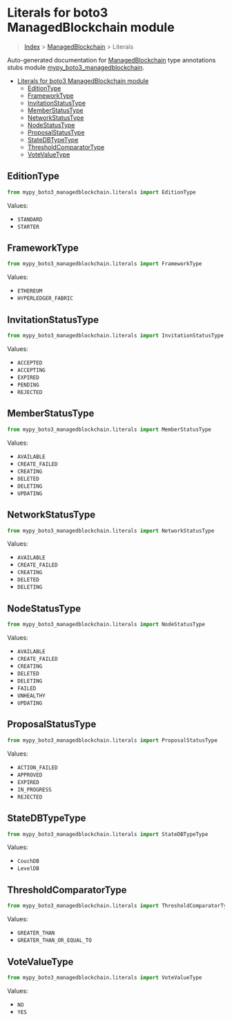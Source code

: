 # Literals for boto3 ManagedBlockchain module

> [Index](..) > [ManagedBlockchain](.) > Literals

Auto-generated documentation for
[ManagedBlockchain](https://boto3.amazonaws.com/v1/documentation/api/1.17.73/reference/services/managedblockchain.html#ManagedBlockchain)
type annotations stubs module
[mypy_boto3_managedblockchain](https://pypi.org/project/mypy-boto3-managedblockchain/).

- [Literals for boto3 ManagedBlockchain module](#literals-for-boto3-managedblockchain-module)
  - [EditionType](#editiontype)
  - [FrameworkType](#frameworktype)
  - [InvitationStatusType](#invitationstatustype)
  - [MemberStatusType](#memberstatustype)
  - [NetworkStatusType](#networkstatustype)
  - [NodeStatusType](#nodestatustype)
  - [ProposalStatusType](#proposalstatustype)
  - [StateDBTypeType](#statedbtypetype)
  - [ThresholdComparatorType](#thresholdcomparatortype)
  - [VoteValueType](#votevaluetype)

## EditionType

```python
from mypy_boto3_managedblockchain.literals import EditionType
```

Values:

- `STANDARD`
- `STARTER`

## FrameworkType

```python
from mypy_boto3_managedblockchain.literals import FrameworkType
```

Values:

- `ETHEREUM`
- `HYPERLEDGER_FABRIC`

## InvitationStatusType

```python
from mypy_boto3_managedblockchain.literals import InvitationStatusType
```

Values:

- `ACCEPTED`
- `ACCEPTING`
- `EXPIRED`
- `PENDING`
- `REJECTED`

## MemberStatusType

```python
from mypy_boto3_managedblockchain.literals import MemberStatusType
```

Values:

- `AVAILABLE`
- `CREATE_FAILED`
- `CREATING`
- `DELETED`
- `DELETING`
- `UPDATING`

## NetworkStatusType

```python
from mypy_boto3_managedblockchain.literals import NetworkStatusType
```

Values:

- `AVAILABLE`
- `CREATE_FAILED`
- `CREATING`
- `DELETED`
- `DELETING`

## NodeStatusType

```python
from mypy_boto3_managedblockchain.literals import NodeStatusType
```

Values:

- `AVAILABLE`
- `CREATE_FAILED`
- `CREATING`
- `DELETED`
- `DELETING`
- `FAILED`
- `UNHEALTHY`
- `UPDATING`

## ProposalStatusType

```python
from mypy_boto3_managedblockchain.literals import ProposalStatusType
```

Values:

- `ACTION_FAILED`
- `APPROVED`
- `EXPIRED`
- `IN_PROGRESS`
- `REJECTED`

## StateDBTypeType

```python
from mypy_boto3_managedblockchain.literals import StateDBTypeType
```

Values:

- `CouchDB`
- `LevelDB`

## ThresholdComparatorType

```python
from mypy_boto3_managedblockchain.literals import ThresholdComparatorType
```

Values:

- `GREATER_THAN`
- `GREATER_THAN_OR_EQUAL_TO`

## VoteValueType

```python
from mypy_boto3_managedblockchain.literals import VoteValueType
```

Values:

- `NO`
- `YES`
